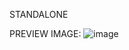 STANDALONE

PREVIEW IMAGE:
![image](https://github.com/user-attachments/assets/73aa078d-05eb-4c13-81f0-9615648a9c61)
